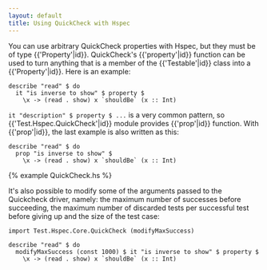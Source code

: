 ```yaml
---
layout: default
title: Using QuickCheck with Hspec
---
```


You can use arbitrary QuickCheck properties with Hspec, but they must be of
type {{'Property'|id}}.  QuickCheck's {{'property'|id}} function can be used to
turn anything that is a member of the {{'Testable'|id}} class into a
{{'Property'|id}}.  Here is an example:

```hspec
describe "read" $ do
  it "is inverse to show" $ property $
    \x -> (read . show) x `shouldBe` (x :: Int)
```

`it "description" $ property $ ...` is a very common pattern, so
{{'Test.Hspec.QuickCheck'|id}} module provides {{'prop'|id}} function. With {{'prop'|id}},
the last example is also written as this:

```hspec
describe "read" $ do
  prop "is inverse to show" $
    \x -> (read . show) x `shouldBe` (x :: Int)
```

{% example QuickCheck.hs %}

It's also possible to modify some of the arguments passed to the Quickcheck
driver, namely: the maximum number of successes before succeeding, the maximum
number of discarded tests per successful test before giving up and the size of
the test case:

```hspec
import Test.Hspec.Core.QuickCheck (modifyMaxSuccess)

describe "read" $ do
  modifyMaxSuccess (const 1000) $ it "is inverse to show" $ property $
    \x -> (read . show) x `shouldBe` (x :: Int)
```
